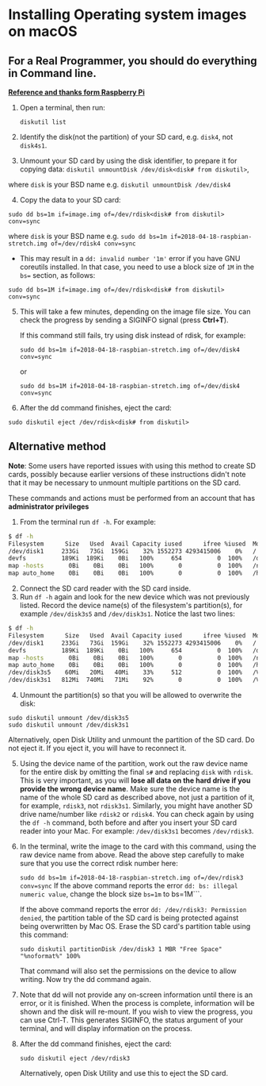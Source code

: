 # Installing Operating system images on macOS
## For a **Real Programmer**, you should do everything in Command line.
**[Reference and thanks form Raspberry Pi](https://www.raspberrypi.org/documentation/installation/installing-images/mac.md)**

1. Open a terminal, then run:
   
   ```diskutil list``` 
2. Identify the disk(not the partition) of your SD card, e.g. ```disk4```, not ```disk4s1```.
3. Unmount your SD card by using the disk identifier, to prepare it for copying data:
```diskutil unmountDisk /dev/disk<disk# from diskutil>```,

where ```disk``` is your BSD name e.g. ```diskutil unmountDisk /dev/disk4```

4. Copy the data to your SD card:

```sudo dd bs=1m if=image.img of=/dev/rdisk<disk# from diskutil> conv=sync```

where ```disk``` is your BSD name e.g.  ```sudo dd bs=1m if=2018-04-18-raspbian-stretch.img of=/dev/rdisk4 conv=sync```
- This may result in a ```dd: invalid number '1m'``` error if you have GNU coreutils installed. In that case, you need to use a block size of  ```1M``` in the ```bs=``` section, as follows:
```
sudo dd bs=1M if=image.img of=/dev/rdisk<disk# from diskutil> conv=sync
```

5. This will take a few minutes, depending on the image file size. You can check the progress by sending a SIGINFO signal (press **Ctrl+T**).

    If this command still fails, try using disk instead of rdisk, for example:

    ```sudo dd bs=1m if=2018-04-18-raspbian-stretch.img of=/dev/disk4 conv=sync```
    
    or

    ```sudo dd bs=1M if=2018-04-18-raspbian-stretch.img of=/dev/disk4 conv=sync```
6. After the dd command finishes, eject the card:

```sudo diskutil eject /dev/rdisk<disk# from diskutil>```

## Alternative method

**Note**: Some users have reported issues with using this method to create SD cards, possibly because earlier versions of these instructions didn't note that it may be necessary to unmount multiple partitions on the SD card.

These commands and actions must be performed from an account that has **administrator privileges**

1. From the terminal run ```df -h```. For example:
```bash
$ df -h
Filesystem      Size   Used  Avail Capacity iused      ifree %iused  Mounted on
/dev/disk1     233Gi   73Gi  159Gi    32% 1552273 4293415006    0%   /
devfs          189Ki  189Ki    0Bi   100%     654          0  100%   /dev
map -hosts       0Bi    0Bi    0Bi   100%       0          0  100%   /net
map auto_home    0Bi    0Bi    0Bi   100%       0          0  100%   /home
```
2. Connect the SD card reader with the SD card inside.
3. Run ```df -h``` again and look for the new device which was not previously listed. Record the device name(s) of the filesystem's partition(s), for example  ```/dev/disk3s5``` and ```/dev/disk3s1```. Notice the last two lines:
```bash
$ df -h
Filesystem      Size   Used  Avail Capacity iused      ifree %iused  Mounted on
/dev/disk1     233Gi   73Gi  159Gi    32% 1552273 4293415006    0%   /
devfs          189Ki  189Ki    0Bi   100%     654          0  100%   /dev
map -hosts       0Bi    0Bi    0Bi   100%       0          0  100%   /net
map auto_home    0Bi    0Bi    0Bi   100%       0          0  100%   /home
/dev/disk3s5    60Mi   20Mi   40Mi    33%     512          0  100%   /Volumes/boot
/dev/disk3s1   812Mi  740Mi   71Mi    92%       0          0  100%   /Volumes/RECOVERY
```
4. Unmount the partition(s) so that you will be allowed to overwrite the disk:

```
sudo diskutil unmount /dev/disk3s5
sudo diskutil unmount /dev/disk3s1
```

Alternatively, open Disk Utility and unmount the partition of the SD card. Do not eject it. If you eject it, you will have to reconnect it.

5. Using the device name of the partition, work out the raw device name for the entire disk by omitting the final ```s#``` and replacing ```disk``` with ```rdisk```. This is very important, as you will **lose all data on the hard drive if you provide the wrong device name**. Make sure the device name is the name of the whole SD card as described above, not just a partition of it, for example, ```rdisk3```, not ```rdisk3s1```. Similarly, you might have another SD drive name/number like ```rdisk2``` or ```rdisk4```. You can check again by using the ```df -h``` command, both before and after you insert your SD card reader into your Mac. For example: ```/dev/disk3s1``` becomes ```/dev/rdisk3```.

6. In the terminal, write the image to the card with this command, using the raw device name from above. Read the above step carefully to make sure that you use the correct rdisk number here:

    ```sudo dd bs=1m if=2018-04-18-raspbian-stretch.img of=/dev/rdisk3 conv=sync```
    If the above command reports the error  ```dd: bs: illegal numeric value```, change the block size ```bs=1m``` to  bs=1M```.

    If the above command reports the error  ```dd: /dev/rdisk3: Permission denied```, the partition table of the SD card is being protected against being overwritten by Mac OS. Erase the SD card's partition table using this command:

    ```sudo diskutil partitionDisk /dev/disk3 1 MBR "Free Space" "%noformat%" 100%```
    
    That command will also set the permissions on the device to allow writing. Now try the dd command again.

7. Note that dd will not provide any on-screen information until there is an error, or it is finished. When the process is complete, information will be shown and the disk will re-mount. If you wish to view the progress, you can use Ctrl-T. This generates SIGINFO, the status argument of your terminal, and will display information on the process.

8. After the dd command finishes, eject the card:

    ```sudo diskutil eject /dev/rdisk3```

    Alternatively, open Disk Utility and use this to eject the SD card.